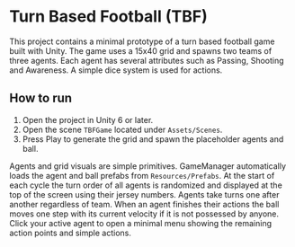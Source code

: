 # Turn Based Football (TBF)

This project contains a minimal prototype of a turn based football game built with Unity. The game uses a 15x40 grid and spawns two teams of three agents. Each agent has several attributes such as Passing, Shooting and Awareness. A simple dice system is used for actions.

## How to run

1. Open the project in Unity 6 or later.
2. Open the scene `TBFGame` located under `Assets/Scenes`.
3. Press Play to generate the grid and spawn the placeholder agents and ball.

Agents and grid visuals are simple primitives. GameManager automatically loads the agent and ball prefabs from `Resources/Prefabs`.
At the start of each cycle the turn order of all agents is randomized and displayed at the top of the screen using their jersey numbers. Agents take turns one after another regardless of team. When an agent finishes their actions the ball moves one step with its current velocity if it is not possessed by anyone.
Click your active agent to open a minimal menu showing the remaining action points and simple actions.
